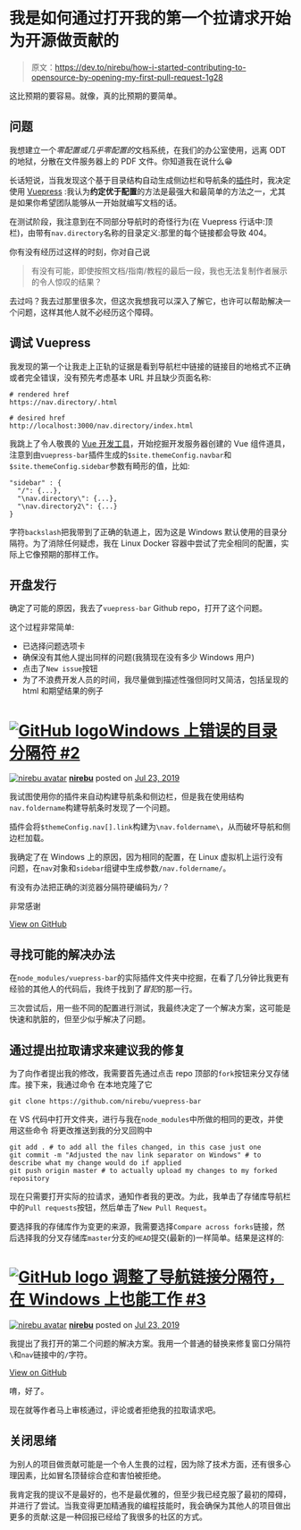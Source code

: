 # 我是如何通过打开我的第一个拉请求开始为开源做贡献的

> 原文：<https://dev.to/nirebu/how-i-started-contributing-to-opensource-by-opening-my-first-pull-request-1g28>

这比预期的要容易。就像，真的比预期的要简单。

## 问题

我想建立一个*零配置或几乎零配置的*文档系统，在我们的办公室使用，远离 ODT 的地狱，分散在文件服务器上的 PDF 文件。你知道我在说什么😁

长话短说，当我发现这个基于目录结构自动生成侧边栏和导航条的[插件](https://github.com/ozum/vuepress-bar)时，我决定使用 [Vuepress](https://v1.vuepress.vuejs.org/) :我认为**约定优于配置**的方法是最强大和最简单的方法之一，尤其是如果你希望团队能够从一开始就编写文档的话。

在测试阶段，我注意到在不同部分导航时的奇怪行为(在 Vuepress 行话中:顶栏)，由带有`nav.directory`名称的目录定义:那里的每个链接都会导致 404。

你有没有经历过这样的时刻，你对自己说

> 有没有可能，即使按照文档/指南/教程的最后一段，我也无法复制作者展示的令人惊叹的结果？

去过吗？我去过那里很多次，但这次我想我可以深入了解它，也许可以帮助解决一个问题，这样其他人就不必经历这个障碍。

## 调试 Vuepress

我发现的第一个让我走上正轨的证据是看到导航栏中链接的链接目的地格式不正确或者完全错误，没有预先考虑基本 URL 并且缺少页面名称:

```
# rendered href
https://nav.directory/.html

# desired href
http://localhost:3000/nav.directory/index.html 
```

我跳上了令人敬畏的 [Vue 开发工具](https://chrome.google.com/webstore/detail/vuejs-devtools/nhdogjmejiglipccpnnnanhbledajbpd)，开始挖掘开发服务器创建的 Vue 组件道具，注意到由`vuepress-bar`插件生成的`$site.themeConfig.navbar`和`$site.themeConfig.sidebar`参数有畸形的值，比如:

```
"sidebar" : {
  "/": {...},
  "\nav.directory\": {...},
  "\nav.directory2\": {...}
} 
```

字符`backslash`把我带到了正确的轨道上，因为这是 Windows 默认使用的目录分隔符。为了消除任何疑虑，我在 Linux Docker 容器中尝试了完全相同的配置，实际上它像预期的那样工作。

## 开盘发行

确定了可能的原因，我去了`vuepress-bar` Github repo，打开了这个问题。

这个过程非常简单:

*   已选择问题选项卡
*   确保没有其他人提出同样的问题(我猜现在没有多少 Windows 用户)
*   点击了`New issue`按钮
*   为了不浪费开发人员的时间，我尽量做到描述性强但同时又简洁，包括呈现的 html 和期望结果的例子

# [![GitHub logo](img/a73f630113876d78cff79f59c2125b24.png)Windows 上错误的目录分隔符 #2](https://github.com/ozum/vuepress-bar/issues/2) 

[![nirebu avatar](img/fc8fa3e73441977e9aa78ea44ebf9c6a.png)](https://github.com/nirebu) **[nirebu](https://github.com/nirebu)** posted on [<time datetime="2019-07-23T10:26:17Z">Jul 23, 2019</time>](https://github.com/ozum/vuepress-bar/issues/2)

我试图使用你的插件来自动构建导航条和侧边栏，但是我在使用结构`nav.foldername`构建导航条时发现了一个问题。

插件会将`$themeConfig.nav[].link`构建为`\nav.foldername\`，从而破坏导航和侧边栏加载。

我确定了在 Windows 上的原因，因为相同的配置，在 Linux 虚拟机上运行没有问题，在`nav`对象和`sidebar`组键中生成参数`/nav.foldername/`。

有没有办法把正确的浏览器分隔符硬编码为`/`？

非常感谢

[View on GitHub](https://github.com/ozum/vuepress-bar/issues/2)

## 寻找可能的解决办法

在`node_modules/vuepress-bar`的实际插件文件夹中挖掘，在看了几分钟比我更有经验的其他人的代码后，我终于找到了*冒犯*的那一行。

三次尝试后，用一些不同的配置进行测试，我最终决定了一个解决方案，这可能是快速和肮脏的，但至少似乎解决了问题。

## 通过提出拉取请求来建议我的修复

为了向作者提出我的修改，我需要首先通过点击 repo 顶部的`fork`按钮来分叉存储库。接下来，我通过命令
在本地克隆了它

```
git clone https://github.com/nirebu/vuepress-bar 
```

在 VS 代码中打开文件夹，进行与我在`node_modules`中所做的相同的更改，并使用这些命令
将更改推送到我的分叉回购中

```
git add . # to add all the files changed, in this case just one
git commit -m "Adjusted the nav link separator on Windows" # to describe what my change would do if applied
git push origin master # to actually upload my changes to my forked repository 
```

现在只需要打开实际的拉请求，通知作者我的更改。为此，我单击了存储库导航栏中的`Pull requests`按钮，然后单击了`New Pull Request`。

要选择我的存储库作为变更的来源，我需要选择`Compare across forks`链接，然后选择我的分叉存储库`master`分支的`HEAD`提交(最新的)一样简单。结果是这样的:

# [![GitHub logo](img/a73f630113876d78cff79f59c2125b24.png) 调整了导航链接分隔符，在 Windows 上也能工作 #3](https://github.com/ozum/vuepress-bar/pull/3) 

[![nirebu avatar](img/fc8fa3e73441977e9aa78ea44ebf9c6a.png)](https://github.com/nirebu) **[nirebu](https://github.com/nirebu)** posted on [<time datetime="2019-07-23T23:49:04Z">Jul 23, 2019</time>](https://github.com/ozum/vuepress-bar/pull/3)

我提出了我打开的第二个问题的解决方案。我用一个普通的替换来修复窗口分隔符`\`和`nav`链接中的`/`字符。

[View on GitHub](https://github.com/ozum/vuepress-bar/pull/3)

唷，好了。

现在就等作者马上审核通过，评论或者拒绝我的拉取请求吧。

## 关闭思绪

为别人的项目做贡献可能是一个令人生畏的过程，因为除了技术方面，还有很多心理因素，比如冒名顶替综合症和害怕被拒绝。

我肯定我的提议不是最好的，也不是最优雅的，但至少我已经克服了最初的障碍，并进行了尝试。当我变得更加精通我的编程技能时，我会确保为其他人的项目做出更多的贡献:这是一种回报已经给了我很多的社区的方式。